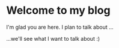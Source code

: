 # Welcome to my blog

I'm glad you are here. I plan to talk about ...

...we'll see what I want to talk about :)
